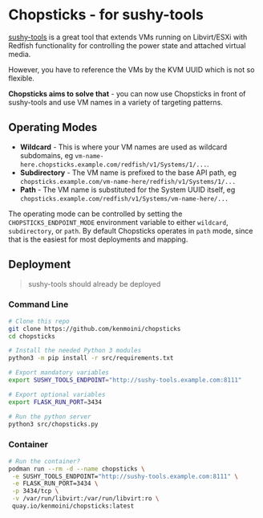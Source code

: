 # Chopsticks - for sushy-tools

[sushy-tools](https://docs.openstack.org/sushy-tools/latest/user/dynamic-emulator.html) is a great tool that extends VMs running on Libvirt/ESXi with Redfish functionality for controlling the power state and attached virtual media.

However, you have to reference the VMs by the KVM UUID which is not so flexible.

**Chopsticks aims to solve that** - you can now use Chopsticks in front of sushy-tools and use VM names in a variety of targeting patterns.

## Operating Modes

- **Wildcard** - This is where your VM names are used as wildcard subdomains, eg `vm-name-here.chopsticks.example.com/redfish/v1/Systems/1/...`.
- **Subdirectory** - The VM name is prefixed to the base API path, eg `chopsticks.example.com/vm-name-here/redfish/v1/Systems/1/...`
- **Path** - The VM name is substituted for the System UUID itself, eg `chopsticks.example.com/redfish/v1/Systems/vm-name-here/...`

The operating mode can be controlled by setting the `CHOPSTICKS_ENDPOINT_MODE` environment variable to either `wildcard`, `subdirectory`, or `path`.  By default Chopsticks operates in `path` mode, since that is the easiest for most deployments and mapping.

## Deployment

> sushy-tools should already be deployed

### Command Line

```bash
# Clone this repo
git clone https://github.com/kenmoini/chopsticks
cd chopsticks

# Install the needed Python 3 modules
python3 -m pip install -r src/requirements.txt

# Export mandatory variables
export SUSHY_TOOLS_ENDPOINT="http://sushy-tools.example.com:8111"

# Export optional variables
export FLASK_RUN_PORT=3434

# Run the python server
python3 src/chopsticks.py
```

### Container

```bash
# Run the container?
podman run --rm -d --name chopsticks \
 -e SUSHY_TOOLS_ENDPOINT="http://sushy-tools.example.com:8111" \
 -e FLASK_RUN_PORT=3434 \
 -p 3434/tcp \
 -v /var/run/libvirt:/var/run/libvirt:ro \
 quay.io/kenmoini/chopsticks:latest
```